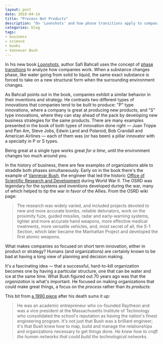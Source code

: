 ```yaml
---
layout: post
date: 2019-04-14
title: "Process Not Products"
description: "On 'Loonshots' and how phase transitions apply to companies."
categories: blog
tags:
- business
- science
- books
- Vannevar Bush
---
```


In his new book *[Loonshots](https://www.goodreads.com/book/show/39863447-loonshots "Loonshots")*, author Safi Bahcall uses the concept of [phase transitions](https://en.wikipedia.org/wiki/Phase_transition "Phase transition") to analyze how companies work. When a substance changes phase, like water going from solid to liquid, the same exact substance is forced to take on a new structural form when the surrounding environment changes.

As Bahcall points out in the book, companies exhibit a similar behavior in their inventions and strategy. He contrasts two different types of innovations that companies tend to be built to produce: "P" type innovations, where a company is great at producing new products, and "S" type innovations, where they can stay ahead of the pack by developing new business strategies for the same products. There are many examples presented in the book of both types of innovation done right — Juan Trippe and Pan Am, Steve Jobs, Edwin Land and Polaroid, Bob Crandall and American Airlines — each of them was (or has been) a pillar innovator with a specialty in P or S types.

Being great at a single type works great *for a time*, until the environment changes too much around you.

In the history of business, there are few examples of organizations able to straddle both phases simultaneously. Early on in the book there's the example of [Vannevar Bush](https://en.wikipedia.org/wiki/Vannevar_Bush "Vannevar Bush"), the  engineer that led the historic [Office of Scientific Research and Development](https://en.wikipedia.org/wiki/Office_of_Scientific_Research_and_Development "OSRD") during World War II. The OSRD was legendary for the systems and inventions developed during the war, many of which helped to tip the war in favor of the Allies. From the OSRD wiki page:

> The research was widely varied, and included projects devoted to new and more accurate bombs, reliable detonators, work on the proximity fuze, guided missiles, radar and early-warning systems, lighter and more accurate hand weapons, more effective medical treatments, more versatile vehicles, and, most secret of all, the S-1 Section, which later became the Manhattan Project and developed the first atomic weapons.

What makes companies so focused on short term innovation, either in product or strategy? Humans (and organizations) are certainly known to be bad at having a long view of planning and decision making.

It's a fascinating idea — that a successful, hard-to-kill organization becomes one by having a particular structure, one that can be water and ice at the same time. What Bush figured out 70 years ago was that the *organization* is what's important. He focused on making organizations that could make great things, a focus on the *process* rather than its *products*:

This bit from [a 1990 piece](https://www.latimes.com/archives/la-xpm-1990-05-24-fi-444-story.html "Remembering the Great Vannevar Bush") after his death sums it up:

> He was an academic entrepreneur who co-founded Raytheon and was a vice president at the Massachusetts Institute of Technology who consolidated the school's reputation as having the nation's finest engineering program. It's not just that Bush was a brilliant engineer; it's that Bush knew how to map, build and manage the relationships and organizations necessary to get things done. *He knew how to craft the human networks that could build the technological networks*.
